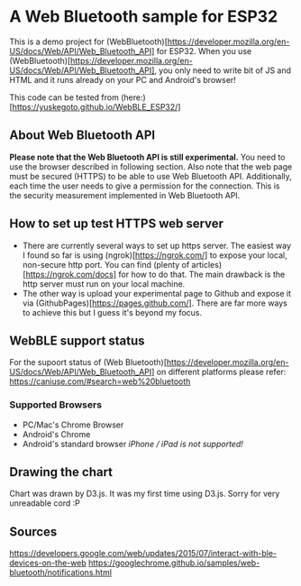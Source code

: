 # A Web Bluetooth sample for ESP32
This is a demo project for (WebBluetooth)[https://developer.mozilla.org/en-US/docs/Web/API/Web_Bluetooth_API] for ESP32. When you use (WebBluetooth)[https://developer.mozilla.org/en-US/docs/Web/API/Web_Bluetooth_API], you only need to write bit of JS and HTML and it runs already on your PC and Android's browser!

This code can be tested from (here:)[https://yuskegoto.github.io/WebBLE_ESP32/]

## About Web Bluetooth API
**Please note that the Web Bluetooth API is still experimental.** You need to use the browser described in following section.
Also note that the web page must be secured (HTTPS) to be able to use Web Bluetooth API. Additionally, each time the user needs to give a permission for the connection. This is the security measurement implemented in Web Bluetooth API.

## How to set up test HTTPS web server
- There are currently several ways to set up https server. The easiest way I found so far is using (ngrok)[https://ngrok.com/] to expose your local, non-secure http port. You can find (plenty of articles)[https://ngrok.com/docs] for how to do that. The main drawback is the http server must run on your local machine.
- The other way is upload your experimental page to Github and expose it via (GithubPages)[https://pages.github.com/].
There are far more ways to achieve this but I guess it's beyond my focus.

## WebBLE support status
For the supoort status of (Web Bluetooth)[https://developer.mozilla.org/en-US/docs/Web/API/Web_Bluetooth_API] on different platforms please refer:
https://caniuse.com/#search=web%20bluetooth

### Supported Browsers
- PC/Mac's Chrome Browser
- Android's Chrome
- Android's standard browser
*iPhone / iPad is not supported!*

## Drawing the chart
Chart was drawn by D3.js. It was my first time using D3.js. Sorry for very unreadable cord :P

## Sources
https://developers.google.com/web/updates/2015/07/interact-with-ble-devices-on-the-web
https://googlechrome.github.io/samples/web-bluetooth/notifications.html